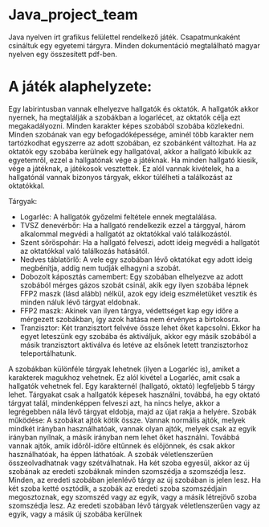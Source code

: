# Java_project_team
Java nyelven írt grafikus felülettel rendelkező játék. Csapatmunkaként csináltuk egy egyetemi tárgyra. Minden dokumentáció megtalálható magyar nyelven egy összesített pdf-ben.

# A játék alaphelyzete:
Egy labirintusban vannak elhelyezve hallgatók és oktatók. A hallgatók akkor nyernek, ha
megtalálják a szobákban a logarlécet, az oktatók célja ezt megakadályozni. Minden karakter 
képes szobából szobába közlekedni. Minden szobának van egy befogadóképessége, aminél 
több karakter nem tartózkodhat egyszerre az adott szobában, ez szobánként változhat.
Ha az oktatók egy szobába kerülnek egy hallgatóval, akkor a hallgató kibukik az egyetemről, 
ezzel a hallgatónak vége a játéknak. Ha minden hallgató kiesik, vége a játéknak, a játékosok 
vesztettek. Ez alól vannak kivételek, ha a hallgatónál vannak bizonyos tárgyak, ekkor túlélheti 
a találkozást az oktatókkal.

Tárgyak:
- Logarléc: A hallgatók győzelmi feltétele ennek megtalálása.
- TVSZ denevérbőr: Ha a hallgató rendelkezik ezzel a tárggyal, három alkalommal 
megvédi a hallgatót az oktatókkal való találkozástól.
- Szent söröspohár: Ha a hallgató felveszi, adott ideig megvédi a hallgatót az oktatókkal 
való találkozás hatásától.
- Nedves táblatörlő: A vele egy szobában lévő oktatókat egy adott ideig megbénítja, 
addig nem tudják elhagyni a szobát.
- Dobozolt káposztás camembert: Egy szobában elhelyezve az adott szobából mérges 
gázos szobát csinál, akik egy ilyen szobába lépnek FFP2 maszk (lásd alább) nélkül,
azok egy ideig eszméletüket vesztik és minden náluk lévő tárgyat eldobnak.
- FFP2 maszk: Akinek van ilyen tárgya, védettséget kap egy időre a mérgezett 
szobákban, így azok hatása nem érvényes a birtokosra.
- Tranzisztor: Két tranzisztort felvéve össze lehet őket kapcsolni. Ekkor ha egyet 
leteszünk egy szobába és aktiváljuk, akkor egy másik szobából a másik tranzisztort 
aktiválva és letéve az elsőnek letett tranzisztorhoz teleportálhatunk.

A szobákban különféle tárgyak lehetnek (ilyen a Logarléc is), amiket a karakterek magukhoz 
vehetnek. Ez alól kivétel a Logarléc, amit csak a hallgatók vehetnek fel. Egy karakternél
(hallgató, oktató) legfeljebb 5 tárgy lehet. Tárgyakat csak a hallgatók képesek használni, 
továbbá, ha egy oktató tárgyat talál, mindenképpen felveszi azt, ha nincs helye, akkor a 
legrégebben nála lévő tárgyat eldobja, majd az újat rakja a helyére.
Szobák működése:
A szobákat ajtók kötik össze. Vannak normális ajtók, melyek mindkét irányban 
használhatóak, vannak olyan ajtók, melyek csak az egyik irányban nyílnak, a másik irányban 
nem lehet őket használni. Továbbá vannak ajtók, amik időről-időre eltűnnek és előjönnek, és 
csak akkor használhatóak, ha éppen láthatóak.
A szobák véletlenszerűen összeolvadhatnak vagy szétválhatnak. Ha két szoba egyesül, akkor 
az új szobának az eredeti szobáknak minden szomszédja a szomszédja lesz. Minden, az 
eredeti szobában jelenlévő tárgy az új szobában is jelen lesz. Ha két szoba ketté osztódik, a 
szobák az eredeti szoba szomszédjain megosztoznak, egy szomszéd vagy az egyik, vagy a 
másik létrejövő szoba szomszédja lesz. Az eredeti szobában lévő tárgyak véletlenszerűen 
vagy az egyik, vagy a másik új szobába kerülnek
